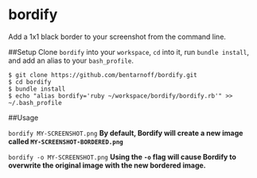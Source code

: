 # bordify
Add a 1x1 black border to your screenshot from the command line.

##Setup
Clone `bordify` into your `workspace`, `cd` into it, run `bundle install`, and add an alias to your `bash_profile`. 
```
$ git clone https://github.com/bentarnoff/bordify.git
$ cd bordify
$ bundle install
$ echo "alias bordify='ruby ~/workspace/bordify/bordify.rb'" >> ~/.bash_profile
```

##Usage

`bordify MY-SCREENSHOT.png`
**By default, Bordify will create a new image called `MY-SCREENSHOT-BORDERED.png`**

`bordify -o MY-SCREENSHOT.png`
**Using the `-o` flag will cause Bordify to overwrite the original image with the new bordered image.**
